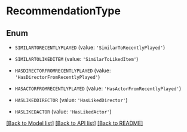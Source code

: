 # RecommendationType


## Enum

* `SIMILARTORECENTLYPLAYED` (value: `'SimilarToRecentlyPlayed'`)

* `SIMILARTOLIKEDITEM` (value: `'SimilarToLikedItem'`)

* `HASDIRECTORFROMRECENTLYPLAYED` (value: `'HasDirectorFromRecentlyPlayed'`)

* `HASACTORFROMRECENTLYPLAYED` (value: `'HasActorFromRecentlyPlayed'`)

* `HASLIKEDDIRECTOR` (value: `'HasLikedDirector'`)

* `HASLIKEDACTOR` (value: `'HasLikedActor'`)

[[Back to Model list]](../README.md#documentation-for-models) [[Back to API list]](../README.md#documentation-for-api-endpoints) [[Back to README]](../README.md)



